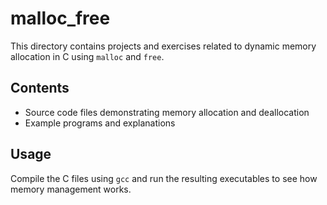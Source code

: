 # malloc_free

This directory contains projects and exercises related to dynamic memory allocation in C using `malloc` and `free`.

## Contents

- Source code files demonstrating memory allocation and deallocation
- Example programs and explanations

## Usage

Compile the C files using `gcc` and run the resulting executables to see how memory management works.
